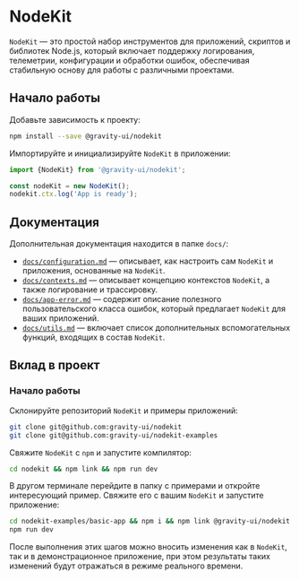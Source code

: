 # NodeKit

`NodeKit` — это простой набор инструментов для приложений, скриптов и библиотек Node.js, который включает поддержку логирования, телеметрии, конфигурации и обработки ошибок, обеспечивая стабильную основу для работы с различными проектами.

## Начало работы

Добавьте зависимость к проекту:

```bash
npm install --save @gravity-ui/nodekit
```

Импортируйте и инициализируйте `NodeKit` в приложении:

```typescript
import {NodeKit} from '@gravity-ui/nodekit';

const nodeKit = new NodeKit();
nodekit.ctx.log('App is ready');
```

## Документация

Дополнительная документация находится в папке `docs/`:

- [`docs/configuration.md`](https://github.com/gravity-ui/nodekit/blob/main/docs/configuration.md) — описывает, как настроить сам `NodeKit` и приложения, основанные на `NodeKit`.
- [`docs/contexts.md`](https://github.com/gravity-ui/nodekit/blob/main/docs/contexts.md) — описывает концепцию контекстов `NodeKit`, а также логирование и трассировку.
- [`docs/app-error.md`](https://github.com/gravity-ui/nodekit/blob/main/docs/app-error.md) — содержит описание полезного пользовательского класса ошибок, который предлагает `NodeKit` для ваших приложений.
- [`docs/utils.md`](https://github.com/gravity-ui/nodekit/blob/main/docs/utils.md) — включает список дополнительных вспомогательных функций, входящих в состав `NodeKit`.

## Вклад в проект

### Начало работы

Склонируйте репозиторий `NodeKit` и примеры приложений:

```bash
git clone git@github.com:gravity-ui/nodekit
git clone git@github.com:gravity-ui/nodekit-examples
```

Свяжите `NodeKit` с `npm` и запустите компилятор:

```bash
cd nodekit && npm link && npm run dev
```

В другом терминале перейдите в папку с примерами и откройте интересующий пример. Свяжите его с вашим `NodeKit` и запустите приложение:

```bash
cd nodekit-examples/basic-app && npm i && npm link @gravity-ui/nodekit
npm run dev
```

После выполнения этих шагов можно вносить изменения как в `NodeKit`, так и в демонстрационное приложение, при этом результаты таких изменений будут отражаться в режиме реального времени.
